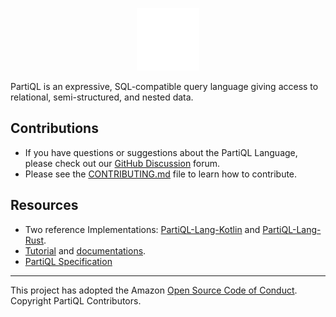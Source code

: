 <p align="center">
    <picture>
        <source media="(prefers-color-scheme: dark)" srcset="/profile/PartiQL_Logo_Dark.svg">
        <source media="(prefers-color-scheme: light)" srcset="/profile/PartiQL_Logo_Light.svg">
        <img src="/profile/PartiQL_Logo_Dark.svg" alt="PartiQL Logo" width="100" height="100">
    </picture>
</p>


PartiQL is an expressive, SQL-compatible query language giving access to relational, semi-structured, and nested data.

## Contributions

* If you have questions or suggestions about the PartiQL Language, please check out our [GitHub Discussion](https://github.com/orgs/partiql/discussions) forum.
* Please see the [CONTRIBUTING.md](../CONTRIBUTING.md) file to learn how to contribute.

## Resources
- Two reference Implementations:  [PartiQL-Lang-Kotlin](https://github.com/partiql/partiql-lang-kotlin) and [PartiQL-Lang-Rust](https://github.com/partiql/partiql-lang-rust). 
- [Tutorial](https://partiql.org/tutorial.html) and [documentations](https://partiql.org/dql/overview.html). 
- [PartiQL Specification](https://partiql.org/assets/PartiQL-Specification.pdf)

---

This project has adopted the Amazon [Open Source Code of Conduct](../CODE_OF_CONDUCT.md). Copyright PartiQL Contributors.
